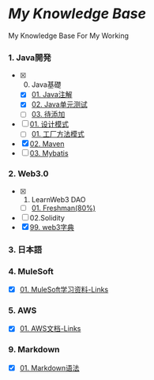 # _My Knowledge Base_
 My Knowledge Base For My Working

### 1. Java開発
- [x] 00. Java基礎  
  - [x] [01. Java注解](Java/00.Java基础/Java注解.md)
  - [x] [02. Java单元测试](Java/00.Java基础/Junit单元测试.md)
  - [ ] [03. 待添加]()
- [ ] [01. 设计模式]()
  - [ ] [01. 工厂方法模式](Java/01.设计模式/1.1_工厂方法模式.md)
- [x] [02. Maven](Java/02.Maven/maven.md)
- [ ] [03. Mybatis]()
### 2. Web3.0
- [x] 01. LearnWeb3 DAO 
  - [ ] [01. Freshman(80%)](Web3.0/01.Freshman.md)
- [ ] 02.Solidity
- [x] [99. web3字典](Web3.0/web3字典.md)
### 3. 日本語
### 4. MuleSoft
- [x] [01. MuleSoft学习资料-Links](MuleSoft/Mulesoft学习资料-Links.md)
### 5. AWS
- [x] [01. AWS文档-Links](AWS/AWS文档-Links.md)
### 9. Markdown
- [x] [01. Markdown语法](MarkDown/Markdown语法.md)